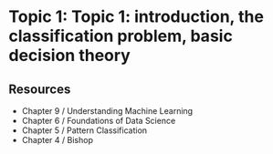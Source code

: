 # Topic 1: Topic 1: introduction, the classification problem, basic decision theory

## Resources

* Chapter 9 / Understanding Machine Learning
* Chapter 6 / Foundations of Data Science
* Chapter 5 / Pattern Classification
* Chapter 4 / Bishop
